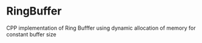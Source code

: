 # RingBuffer
CPP implementation of Ring Bufffer using dynamic allocation of memory for constant buffer size
